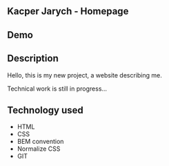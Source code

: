 ## Kacper Jarych - Homepage
## Demo

## Description
Hello, this is my new project, a website describing me. 

Technical work is still in progress...

## Technology used
- HTML
- CSS
- BEM convention
- Normalize CSS
- GIT